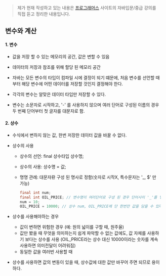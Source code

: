 > 제가 현재 작성하고 있는 내용은  [프로그래머스]( https://programmers.co.kr/learn ) 사이트의 자바입문/중급 강의를 직접 듣고 정리한 내용입니다.



## 변수와 계산

#### 1. 변수

- 값을 저장 할 수 있는 메모리의 공간, 값은 변할 수 있음

- 데이터의 저장과 참조를 위해 할당 된 메모리 공간

- 자바는 모든 변수의 타입이 컴파일 시에 결정이 되기 떄문에, 처음 변수를 선언할 때 부터 해당 변수에 어떤 데이터를 저장할 것인지 결정해야 한다. 

- 각각의 변수는 알맞은 데이터 타입만 저장할 수 있다.

- 변수는 소문자로 시작하고, '-' 를 사용하지 않으며 여러 단어로 구성된 이름의 경우 두 번째 단어부터 첫 글자를 대문자로 함.

  

#### 2. 상수

- 수식에서 변하지 않는 값, 한번 저장한 데이터 값을 바꿀 수 없다.

- 상수의 사용

  - 상수의 선언: final 상수타입 상수명;

  - 상수의 사용: 상수명 = 값;

  - 명명 관례: 대문자롼 구성 된 명사로 정함(숫자로 시작X, 특수문자는 '_, $' 만 가능)

    ```java
    final int num;
    final int OIL_PRICE; // 변수명이 여러단어로 구성 된 경우 단어사이 '_'를 넣음
    num = 10;
    OIL_PRICE = 10000; // 상수 num, OIL_PRICE에 단 한번만 값을 담을 수 있다.
    ```

- 상수를 사용해야하는 경우
  - 값이 변하면 위험한 경우 (예: 원의 넓이를 구할 때, 원주율)
  - 값만 봤을 때 무엇을 의미하는지 쉽게 파악할 수 없는 값에도, 값 자체를 사용하기 보다는 상수를 사용 (OIL_PRICE라는 상수 대신 10000이라는 숫자를 계속 사용하면 의미전달이 어려워짐)
  - 동일한 값을 여러번 사용할 때
- 상수를 사용하면 값의 변동이 있을 때, 상수값에 대한 값만 바꾸어 주면 되므로 용이하다.
